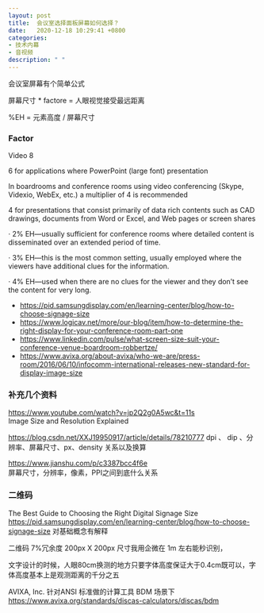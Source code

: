```yaml
---
layout: post
title:  会议室选择面板屏幕如何选择？
date:   2020-12-18 10:29:41 +0800
categories:
- 技术内幕
- 音视频
description: " "
---
```



会议室屏幕有个简单公式

屏幕尺寸 *  factore = 人眼视觉接受最远距离

%EH = 元素高度 / 屏幕尺寸

### Factor ###

Video 8

6 for applications where PowerPoint (large font) presentation 

In boardrooms and conference rooms using video conferencing (Skype, Videxio, WebEx, etc.) a multiplier of 4 is recommended 

4 for presentations that consist primarily of data rich contents such as CAD drawings, documents from Word or Excel, and Web pages or screen shares


·         2% EH—usually sufficient for conference rooms where detailed content is disseminated over an extended period of time.

·         3% EH—this is the most common setting, usually employed where the viewers have additional clues for the information.

·         4% EH—used when there are no clues for the viewer and they don’t see the content for very long.

 
- https://pid.samsungdisplay.com/en/learning-center/blog/how-to-choose-signage-size
- https://www.logicav.net/more/our-blog/item/how-to-determine-the-right-display-for-your-conference-room-part-one
- https://www.linkedin.com/pulse/what-screen-size-suit-your-conference-venue-boardroom-robbertze/
- https://www.avixa.org/about-avixa/who-we-are/press-room/2016/06/10/infocomm-international-releases-new-standard-for-display-image-size

 
### 补充几个资料 ###

https://www.youtube.com/watch?v=jp2Q2g0A5wc&t=11s  
Image Size and Resolution Explained

 
https://blog.csdn.net/XXJ19950917/article/details/78210777 
dpi 、 dip 、分辨率、屏幕尺寸、px、density 关系以及换算
 
https://www.jianshu.com/p/c3387bcc4f6e  
屏幕尺寸，分辨率，像素，PPI之间到底什么关系


### 二维码  ###

The Best Guide to Choosing the Right Digital Signage Size https://pid.samsungdisplay.com/en/learning-center/blog/how-to-choose-signage-size  对基础概念有解释 


二维码 7%冗余度  200px X 200px  尺寸我用企微在 1m 左右能秒识别，

文字设计的时候，人眼80cm换测的地方只要字体高度保证大于0.4cm既可以，字体高度基本上是观测距离的千分之五


AVIXA, Inc. 针对ANSI 标准做的计算工具 BDM 场景下 https://www.avixa.org/standards/discas-calculators/discas/bdm
